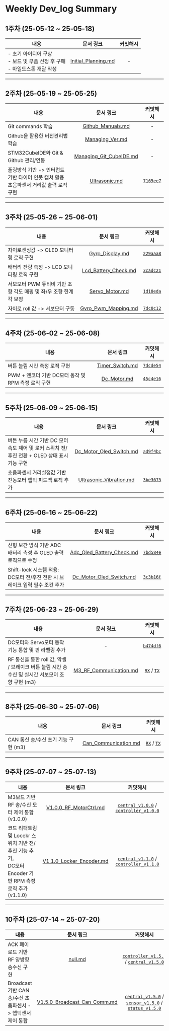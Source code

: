 # Weekly Dev_log Summary 

## 1주차 (25-05-12 ~ 25-05-18) 
|내용|문서 링크|커밋해시|
|---|:---:|:---:|
|- 초기 아이디어 구상<br>- 보드 및 부품 선정 후 구매<br>- 마일드스톤 개괄 작성|[Initial_Planning.md](./Initial_Planning.md)|-|

---

## 2주차 (25-05-19 ~ 25-05-25)
|내용|문서 링크|커밋해시|
|---|:---:|:---:|
|Git commands 학습|[Github_Manuals.md](./Github_Manuals.md)|-|
|Github을 활용한 버전관리법 학습|[Managing_Ver.md](./Managing_Ver.md)|-|
|STM32CubeIDE와 Git & Github 관리/연동|[Managing_Git_CubeIDE.md](./Managing_Git_CubeIDE.md)|-|
|폴링방식 기반 -> 인터럽트 기반 타이머 인풋 캡쳐 활용 초음파센서 거리값 출력 로직 구현 |[Ultrasonic.md](./Ultrasonic.md)|[`7165ee7`](https://github.com/YeonsuJ/Car_control_project/commit/7165ee7f55b6ba93f8e09380047e063f922466cb)|

---

## 3주차 (25-05-26 ~ 25-06-01)
|내용|문서 링크|커밋해시|
|---|:---:|:---:|
|자이로센싱값 -> OLED 모니터링 로직 구현|[Gyro_Display.md](./Gyro_Display.md)|[`229aaa8`](https://github.com/YeonsuJ/Car_control_project/commit/229aaa8b4e313b1294b8de80c3d619d1e4bc61c4)|
|배터리 잔량 측정 -> LCD 모니터링 로직 구현|[Lcd_Battery_Check.md](./Lcd_Battery_Check.md)|[`3cadc21`](https://github.com/YeonsuJ/Car_control_project/commit/3cadc214babbb125b15034e2ebce0408e0c439cd)|
|서보모터 PWM 듀티비 기반 조향 각도 매핑 및 좌/우 조향 한계각 보정|[Servo_Motor.md](./Servo_Motor.md)|[`1d18eda`](https://github.com/YeonsuJ/Car_control_project/commit/1d18eda88c05c9aac707a6153e64591776d5ae05)|
|자이로 roll 값 -> 서보모터 구동|[Gyro_Pwm_Mapping.md](./Gyro_Pwm_Mapping.md)|[`7dc0c12`](https://github.com/YeonsuJ/Car_control_project/commit/7dc0c1298043c86b4969e85140554ca7ac16d90a)|

---

## 4주차 (25-06-02 ~ 25-06-08)
|내용|문서 링크|커밋해시|
|---|:---:|:---:|
|버튼 눌림 시간 측정 로직 구현|[Timer_Switch.md](./Timer_Switch.md)|[`7dcde54`](https://github.com/YeonsuJ/Car_control_project/commit/7dcde5411003d99339164ecea6fa701451369387)|
|PWM + 엔코더 기반 DC모터 동작 및 RPM 측정 로직 구현|[Dc_Motor.md](./Dc_Motor.md)|[`45c4e16`](https://github.com/YeonsuJ/Car_control_project/commit/45c4e164ce43241788da8687f2dbf96ccc241a7f)|

---

## 5주차 (25-06-09 ~ 25-06-15)
|내용|문서 링크|커밋해시|
|---|:---:|:---:|
|버튼 누름 시간 기반 DC 모터 속도 제어 및 로커 스위치 전/후진 전환 + OLED 상태 표시 기능 구현|[Dc_Motor_Oled_Switch.md](./Dc_Motor_Oled_Switch.md)|[`ad9f4bc`](https://github.com/YeonsuJ/Car_control_project/commit/ad9f4bc341844dbb1dcecefefb23643b87a2f076)|
|초음파센서 거리설정값 기반 진동모터 햅틱 피드백 로직 추가|[Ultrasonic_Vibration.md](./Ultrasonic_Vibration.md)|[`3be3675`](https://github.com/YeonsuJ/Car_control_project/commit/3be3675e9acbf0c19c06f436050e4edda30a9942)|

---

## 6주차 (25-06-16 ~ 25-06-22)
|내용|문서 링크|커밋해시|
|---|:---:|:---:|
|선형 보간 방식 기반 ADC 배터리 측정 후 OLED 출력 로직으로 수정|[Adc_Oled_Battery_Check.md](./Adc_Oled_Battery_Check.md)|[`7bd584e`](https://github.com/YeonsuJ/Car_control_project/commit/7bd584ef51410f1fcd1aae941d038a377702ed81)|
|Shift-lock 시스템 적용: DC모터 전/후진 전환 시 브레이크 입력 필수 조건 추가|[Dc_Motor_Oled_Switch.md](./Dc_Motor_Oled_Switch.md)|[`3c3b16f`](https://github.com/YeonsuJ/Car_control_project/commit/3c3b16f653379466fd9c0d39f7b53c472481e6a6)|

---

## 7주차 (25-06-23 ~ 25-06-29)
|내용|문서 링크|커밋해시|
|---|:---:|:---:|
|DC모터와 Servo모터 동작 기능 통합 및 핀 라벨링 추가|-|[`b474df6`](https://github.com/YeonsuJ/Car_control_project/commit/b474df67b9a24d75a08725cf00dbaa94170cabac)|
|RF 통신을 통한 roll 값, 악셀 / 브레이크 버튼 눌림 시간 송수신 및 실시간 서보모터 조향 구현 (m3)|[M3_RF_Communication.md](./M3_RF_Communication.md)|[`RX`](https://github.com/YeonsuJ/Car_control_project/commit/cbc18035c71e6f3c50977fd6d9abb157786e36d2) / [`TX`](https://github.com/YeonsuJ/Car_control_project/commit/88aaa169f57b4323f77507a8af936f329d8cdfcc)|

---

## 8주차 (25-06-30 ~ 25-07-06)
|내용|문서 링크|커밋해시|
|---|:---:|:---:|
|CAN 통신 송/수신 초기 기능 구현 (m3)|[Can_Communication.md](./Can_Communication.md)|[`RX`](https://github.com/YeonsuJ/Car_control_project/commit/89800bed5bbd43df382bfc1d63d63a506a9933f4) / [`TX`](https://github.com/YeonsuJ/Car_control_project/commit/e1316b007e2b4ca462092e7ce0a50db136938af6)|

---

## 9주차 (25-07-07 ~ 25-07-13)
|내용|문서 링크|커밋해시|
|---|:---:|:---:|
|M3보드 기반 RF 송/수신 모터 제어 통합 (v1.0.0)|[V1.0.0_RF_MotorCtrl.md](./V1.0.0_RF_MotorCtrl.md)|[`central_v1.0.0`](https://github.com/YeonsuJ/Car_control_project/commit/087c00a452b5e8d1e8889b24831789548ee6a3f0) / [`controller_v1.0.0`](https://github.com/YeonsuJ/Car_control_project/commit/de77deb8e3d7acceab46b517a5e457805b62f0cb)|
|코드 리팩토링 및 Locekr 스위치 기반 전/후진 기능 추가, <br>DC모터 Encoder 기반 RPM 측정 로직 추가 (v1.1.0)|[V1.1.0_Locker_Encoder.md](./V1.1.0_Locker_Encoder.md)|[`central_v1.1.0`](https://github.com/YeonsuJ/Car_control_project/commit/94a4a332562ac80192bba8cc971c298cab48cbfd) / [`controller_v1.1.0`](https://github.com/YeonsuJ/Car_control_project/commit/241c4c5877d608a3723825619a0ed84717d12e22)|

---

## 10주차 (25-07-14 ~ 25-07-20)
|내용|문서 링크|커밋해시|
|---|:---:|:---:|
|ACK 페이로드 기반 RF 양방향 송수신 구현|[null.md](./null.md)|[`controller_v1.5.0`](https://github.com/YeonsuJ/Car_control_project/commit/0745e3354e6c7a4ae12c31953c2b0a166a373d1a) / [`central_v1.5.0`](https://github.com/YeonsuJ/Car_control_project/commit/fb063337c0dd13055ecf7afc8d4cca3d3b347613)|
|Broadcast 기반 CAN 송/수신 초음파센서 -> 햅틱센서 제어 통합|[V1.5.0_Broadcast_Can_Comm.md](./V1.5.0_Broadcast_Can_Comm.md)|[`central_v1.5.0`](https://github.com/YeonsuJ/Car_control_project/commit/fb063337c0dd13055ecf7afc8d4cca3d3b347613) / [`sensor_v1.5.0`](https://github.com/YeonsuJ/Car_control_project/commit/13f38c18cb6364108f1dbb893375f56113965320) / [`status_v1.5.0`](https://github.com/YeonsuJ/Car_control_project/commit/d7810ab06a289a489a91285c02ddfea00daa1e14)|
